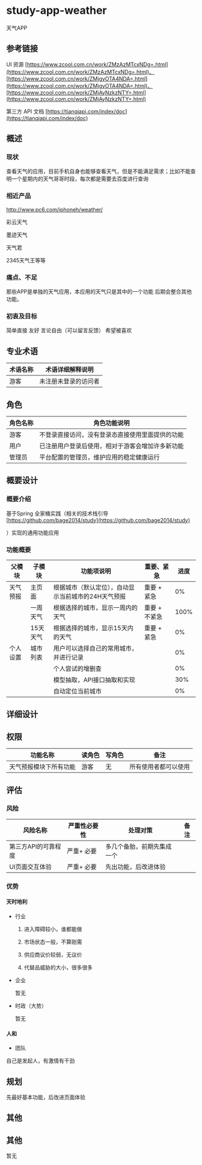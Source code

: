 # study-app-weather #

天气APP
## 参考链接 ##

UI 资源 [https://www.zcool.com.cn/work/ZMzAzMTcxNDg=.html](https://www.zcool.com.cn/work/ZMzAzMTcxNDg=.html)、[https://www.zcool.com.cn/work/ZMjgyOTA4NDA=.html](https://www.zcool.com.cn/work/ZMjgyOTA4NDA=.html)、[https://www.zcool.com.cn/work/ZMjAyNzkzNTY=.html](https://www.zcool.com.cn/work/ZMjAyNzkzNTY=.html)

第三方 API 文档 [https://tianqiapi.com/index/doc](https://tianqiapi.com/index/doc)

## 概述 ##
### 现状 ###
查看天气的应用，目前手机自身也能够查看天气，但是不能满足需求；比如不能查明一个星期内的天气哥哥时段，每次都是需要去百度进行查询

### 相近产品 ###
http://www.pc6.com/iphoneh/weather/

彩云天气

墨迹天气

天气君

2345天气王等等

### 痛点、不足 ###
那些APP是单独的天气应用，本应用的天气只是其中的一个功能
后期会整合其他功能。

### 初衷及目标 ###
简单直接
友好
言论自由（可以留言反馈）
希望被喜欢

## 专业术语 ##

| 术语名称 | 术语详细解释说明     |
| -------- | -------------------- |
| 游客     | 未注册未登录的访问者 |

## 角色 ##

| 角色名称 | 角色功能说明                                     |
| -------- | ------------------------------------------------ |
| 游客     | 不登录直接访问，没有登录态直接使用里面提供的功能 |
| 用户     | 已注册用户登录后使用，相对于游客会增加许多新功能 |
| 管理员   | 平台配置的管理员，维护应用的稳定健康运行         |



## 概要设计 ##

### 概要介绍 ###

基于Spring 全家桶实践（相关的技术栈引导 [https://github.com/bage2014/study](https://github.com/bage2014/study)

）实现的通用功能应用

### 功能概要 ###

| 父模块   | 子模块     | 功能项说明                             | 重要、紧急    | 进度  |
| ---------- | -------------------------------------- | ------------- | ------------- | ------------- |
| 天气预报 | 主页面      | 根据城市（默认定位），自动显示当前城市的24H天气预报 | 重要 + 紧急   | 0% |
|          | 一周天气 | 根据选择的城市，显示一周内的天气 | 重要 + 不紧急 | 100% |
|          | 15天天气   | 根据选择的城市，显示15天内的天气 | 重要 + 紧急 | 0% |
| 个人设置 | 城市列表 | 用户可以选择自己的常用城市，并进行记录 |  | 0% |
| |  | 个人尝试的增删查 |  | 0% |
| | | 模型抽取，API接口抽取和实现 | | 30% |
| | | 自动定位当前城市 | | 0% |

## 详细设计 ##
## 权限 ##

| 功能名称               | 读角色 | 写角色 | 备注                 |
| ---------------------- | ------ | ------ | -------------------- |
| 天气预报模块下所有功能 | 游客   | 无     | 所有使用者都可以使用 |

## 评估 ##

### 风险 ###

| 风险名称            | 严重性必要性 | 处理对策                   | 备注 |
| ------------------- | ------------ | -------------------------- | ---- |
| 第三方API的可靠程度 | 严重+ 必要   | 多几个备胎，前期先集成一个 |      |
| UI页面交互体验      | 严重+ 必要   | 先出功能，后改进体验       |      |

### 优势 ###

#### 天时地利 ####

- 行业

  1. 进入障碍较小，谁都能做

  2. 市场状态一般，不算刚需
  3. 供应商议价较弱，无议价
  4. 代替品威胁的大小，很多很多

- 企业

  暂无

- 时政（大势）

  暂无

#### 人和 ####
- 团队

自己是发起人，有激情有干劲

## 规划 ##

先最好基本功能，后改进页面体验

## 其他 ##

## 其他 ##

暂无








